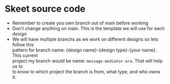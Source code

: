 # Skeet source code

- Remember to create you own branch out of main before working
- Don't change anything on main. This is the template we will use for each design
- We will have multiple branchs as we work on different designs so lets follow this <br> pattern for branch name: {design name}-{design type}-{your name}. This current <br> project my branch would be name: `message-mediator-ara`. That will help us to <br> to know to which project the branch is from, what type, and who owns it. 